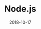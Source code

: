---
id: 2
title: Node.js
tag: nodejs
date: "2018-10-17"
image: ../src/images/nodejs.svg
pagetype: tech
---